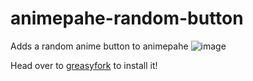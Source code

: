 # animepahe-random-button
Adds a random anime button to animepahe
![image](https://user-images.githubusercontent.com/53124886/111928271-c98e5d80-8abb-11eb-8f7d-f0e2ed8702cf.png)


Head over to [greasyfork](https://greasyfork.org/en/scripts/423737-animepahe-random-anime) to install it!
